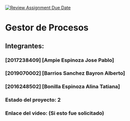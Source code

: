[![Review Assignment Due Date](https://classroom.github.com/assets/deadline-readme-button-8d59dc4de5201274e310e4c54b9627a8934c3b88527886e3b421487c677d23eb.svg)](https://classroom.github.com/a/jxbw8WFe)
# Gestor de Procesos
## Integrantes:
### [2017238409] [Ampie Espinoza Jose Pablo]
### [2019070002] [Barrios Sanchez	Bayron Alberto]
### [2016248502] [Bonilla Espinoza Alina Tatiana]

### Estado del proyecto: 2
### Enlace del video: (Si esto fue solicitado)

